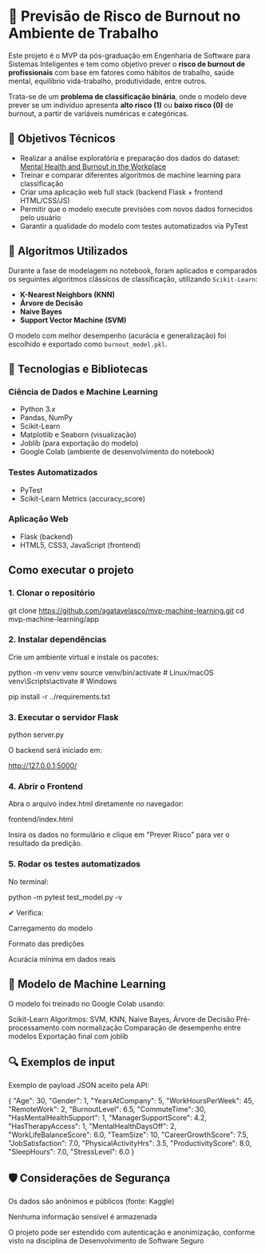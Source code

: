 # 🔮 Previsão de Risco de Burnout no Ambiente de Trabalho

Este projeto é o MVP da pós-graduação em Engenharia de Software para Sistemas Inteligentes e tem como objetivo prever o **risco de burnout de profissionais** com base em fatores como hábitos de trabalho, saúde mental, equilíbrio vida-trabalho, produtividade, entre outros.

Trata-se de um **problema de classificação binária**, onde o modelo deve prever se um indivíduo apresenta **alto risco (1)** ou **baixo risco (0)** de burnout, a partir de variáveis numéricas e categóricas.


## 🎯 Objetivos Técnicos

- Realizar a análise exploratória e preparação dos dados do dataset: [Mental Health and Burnout in the Workplace](https://www.kaggle.com/datasets/khushikyad001/mental-health-and-burnout-in-the-workplace)
- Treinar e comparar diferentes algoritmos de machine learning para classificação
- Criar uma aplicação web full stack (backend Flask + frontend HTML/CSS/JS)
- Permitir que o modelo execute previsões com novos dados fornecidos pelo usuário
- Garantir a qualidade do modelo com testes automatizados via PyTest


## 🤖 Algoritmos Utilizados

Durante a fase de modelagem no notebook, foram aplicados e comparados os seguintes algoritmos clássicos de classificação, utilizando `Scikit-Learn`:

- **K-Nearest Neighbors (KNN)**
- **Árvore de Decisão**
- **Naive Bayes**
- **Support Vector Machine (SVM)**

O modelo com melhor desempenho (acurácia e generalização) foi escolhido e exportado como `burnout_model.pkl`.


## 🧰 Tecnologias e Bibliotecas

### Ciência de Dados e Machine Learning
- Python 3.x
- Pandas, NumPy
- Scikit-Learn
- Matplotlib e Seaborn (visualização)
- Joblib (para exportação do modelo)
- Google Colab (ambiente de desenvolvimento do notebook)


### Testes Automatizados
- PyTest
- Scikit-Learn Metrics (accuracy_score)

###  Aplicação Web
- Flask (backend)
- HTML5, CSS3, JavaScript (frontend)


##  Como executar o projeto

### 1. Clonar o repositório

git clone https://github.com/agatavelasco/mvp-machine-learning.git
cd mvp-machine-learning/app

### 2. Instalar dependências
Crie um ambiente virtual e instale os pacotes:

python -m venv venv
source venv/bin/activate  # Linux/macOS
venv\Scripts\activate     # Windows

pip install -r ../requirements.txt

### 3. Executar o servidor Flask

python server.py

O backend será iniciado em:

 http://127.0.0.1:5000/

### 4. Abrir o Frontend
Abra o arquivo index.html diretamente no navegador:

frontend/index.html

 Insira os dados no formulário e clique em "Prever Risco" para ver o resultado da predição.

###  5. Rodar os testes automatizados
No terminal:

python -m pytest test_model.py -v

✔ Verifica:

Carregamento do modelo

Formato das predições

Acurácia mínima em dados reais


## 🧠 Modelo de Machine Learning
O modelo foi treinado no Google Colab usando:

Scikit-Learn
Algoritmos: SVM, KNN, Naive Bayes, Árvore de Decisão
Pré-processamento com normalização
Comparação de desempenho entre modelos
Exportação final com joblib


## 🔍 Exemplos de input
Exemplo de payload JSON aceito pela API:

{
  "Age": 30,
  "Gender": 1,
  "YearsAtCompany": 5,
  "WorkHoursPerWeek": 45,
  "RemoteWork": 2,
  "BurnoutLevel": 6.5,
  "CommuteTime": 30,
  "HasMentalHealthSupport": 1,
  "ManagerSupportScore": 4.2,
  "HasTherapyAccess": 1,
  "MentalHealthDaysOff": 2,
  "WorkLifeBalanceScore": 6.0,
  "TeamSize": 10,
  "CareerGrowthScore": 7.5,
  "JobSatisfaction": 7.0,
  "PhysicalActivityHrs": 3.5,
  "ProductivityScore": 8.0,
  "SleepHours": 7.0,
  "StressLevel": 6.0
}

## 🛡️ Considerações de Segurança
Os dados são anônimos e públicos (fonte: Kaggle)

Nenhuma informação sensível é armazenada

O projeto pode ser estendido com autenticação e anonimização, conforme visto na disciplina de Desenvolvimento de Software Seguro
